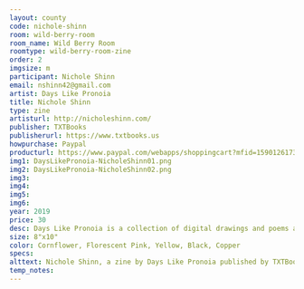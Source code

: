 ```yaml
---
layout: county 
code: nichole-shinn
room: wild-berry-room
room_name: Wild Berry Room
roomtype: wild-berry-room-zine
order: 2
imgsize: m
participant: Nichole Shinn
email: nshinn42@gmail.com
artist: Days Like Pronoia
title: Nichole Shinn
type: zine
artisturl: http://nicholeshinn.com/
publisher: TXTBooks
publisherurl: https://www.txtbooks.us 
howpurchase: Paypal
producturl: https://www.paypal.com/webapps/shoppingcart?mfid=1590126173136_e27e9c4a04c23&flowlogging_id=e27e9c4a04c23#/checkout/shoppingCart
img1: DaysLikePronoia-NicholeShinn01.png
img2: DaysLikePronoia-NicholeShinn02.png
img3: 
img4: 
img5: 
img6: 
year: 2019
price: 30
desc: Days Like Pronoia is a collection of digital drawings and poems accumulated over the course of a year. It's CMYK 4 color Risograph printed and 42 pages. Edition of 120. 
size: 8"x10"
color: Cornflower, Florescent Pink, Yellow, Black, Copper
specs: 
alttext: Nichole Shinn, a zine by Days Like Pronoia published by TXTBooks.
temp_notes: 
---
```

